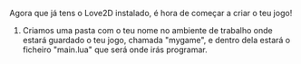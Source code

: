 
Agora que já tens o Love2D instalado, é hora de começar a criar o teu jogo!

1. Criamos uma pasta com o teu nome no ambiente de trabalho onde estará guardado o teu jogo, chamada "mygame", e dentro dela estará o ficheiro "main.lua" que será onde irás programar.

